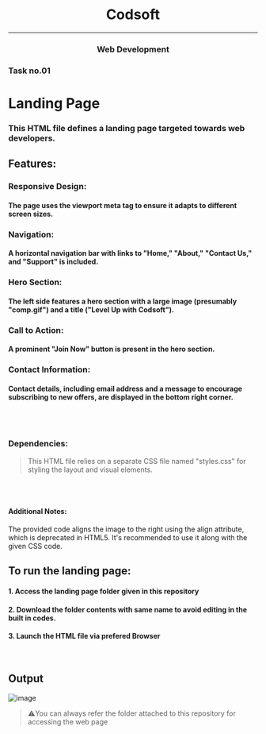 <h1 align="center"> Codsoft </h1> 
<hr>

<h3 align="center">Web Development </h3>

### Task no.01

# Landing Page

### This HTML file defines a landing page targeted towards web developers.

## Features:

### Responsive Design: 
#### The page uses the viewport meta tag to ensure it adapts to different screen sizes.
### Navigation: 
#### A horizontal navigation bar with links to "Home," "About," "Contact Us," and "Support" is included.
### Hero Section:
#### The left side features a hero section with a large image (presumably "comp.gif") and a title ("Level Up with Codsoft").
### Call to Action: 
#### A prominent "Join Now" button is present in the hero section.
### Contact Information: 
#### Contact details, including email address and a message to encourage subscribing to new offers, are displayed in the bottom right corner.

<br>
<br>

###  Dependencies:

> This HTML file relies on a separate CSS file named "styles.css" for styling the layout and visual elements.

<br>
<br>

#### Additional Notes:

The provided code aligns the image to the right using the align attribute, which is deprecated in HTML5. It's recommended to use it along with the given CSS code.

## To run the landing page:


#### 1. Access the landing page folder given in this repository

#### 2. Download the folder contents with same name to avoid editing in the built in codes.

#### 3. Launch the HTML file via prefered Browser

<br>

## Output

![image](https://github.com/PSriVarshan/Codsoft_taskno1/assets/114944059/156b7fe6-78a5-4cee-99b4-a2c5febbbab7)


> ⚠️You can always refer the folder attached to this repository for accessing the web page

<br>

